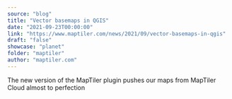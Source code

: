 ```yaml
---
source: "blog"
title: "Vector basemaps in QGIS"
date: "2021-09-23T00:00:00"
link: "https://www.maptiler.com/news/2021/09/vector-basemaps-in-qgis"
draft: "false"
showcase: "planet"
folder: "maptiler"
author: "maptiler.com"
---
```


The new version of the MapTiler plugin pushes our maps from MapTiler Cloud almost to perfection
